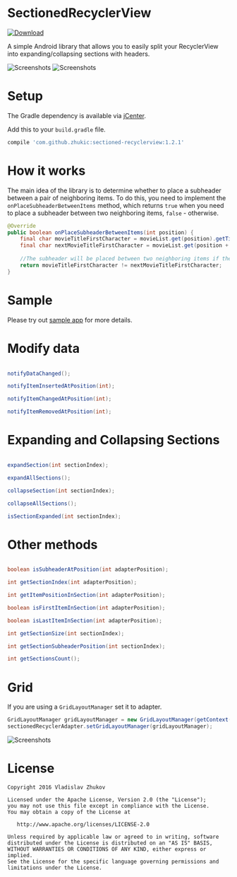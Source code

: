 # SectionedRecyclerView
[ ![Download](https://api.bintray.com/packages/zhukic/maven/SectionedRecyclerView/images/download.svg) ](https://bintray.com/zhukic/maven/SectionedRecyclerView/_latestVersion)

A simple Android library that allows you to easily split your RecyclerView into expanding/collapsing sections with headers.

![Screenshots](https://github.com/zhukic/Sectioned-RecyclerView/blob/master/art/name.png?raw=true)
![Screenshots](https://github.com/zhukic/Sectioned-RecyclerView/blob/master/art/decade.png?raw=true)

# Setup
The Gradle dependency is available via [jCenter](https://bintray.com/zhukic/maven/SectionedRecyclerView). 

Add this to your `build.gradle` file.
```gradle
compile 'com.github.zhukic:sectioned-recyclerview:1.2.1'
```

# How it works
The main idea of the library is to determine whether to place a subheader between a pair of neighboring items. To do this, you need to implement the `onPlaceSubheaderBetweenItems` method, which returns `true` when you need to place a subheader between two neighboring items, `false` - otherwise.
```java
@Override
public boolean onPlaceSubheaderBetweenItems(int position) {
    final char movieTitleFirstCharacter = movieList.get(position).getTitle().charAt(0);
    final char nextMovieTitleFirstCharacter = movieList.get(position + 1).getTitle().charAt(0);
    
    //The subheader will be placed between two neighboring items if the first characters in movie titles are different.
    return movieTitleFirstCharacter != nextMovieTitleFirstCharacter;
}
```
# Sample
Please try out [sample app](https://github.com/zhukic/Sectioned-RecyclerView/tree/master/sample) for more details.

# Modify data
```java

notifyDataChanged();

notifyItemInsertedAtPosition(int);

notifyItemChangedAtPosition(int);

notifyItemRemovedAtPosition(int);

```
# Expanding and Collapsing Sections
```java

expandSection(int sectionIndex);

expandAllSections();

collapseSection(int sectionIndex);

collapseAllSections();

isSectionExpanded(int sectionIndex);

```
# Other methods
```java

boolean isSubheaderAtPosition(int adapterPosition);

int getSectionIndex(int adapterPosition);

int getItemPositionInSection(int adapterPosition);

boolean isFirstItemInSection(int adapterPosition);

boolean isLastItemInSection(int adapterPosition);

int getSectionSize(int sectionIndex);

int getSectionSubheaderPosition(int sectionIndex);

int getSectionsCount();

```
# Grid
If you are using a ```GridLayoutManager``` set it to adapter.
```java
GridLayoutManager gridLayoutManager = new GridLayoutManager(getContext(), 2);
sectionedRecyclerAdapter.setGridLayoutManager(gridLayoutManager);
```
![Screenshots](https://github.com/zhukic/Sectioned-RecyclerView/blob/master/art/grid.png?raw=true)

# License

    Copyright 2016 Vladislav Zhukov

    Licensed under the Apache License, Version 2.0 (the "License");
    you may not use this file except in compliance with the License.
    You may obtain a copy of the License at

       http://www.apache.org/licenses/LICENSE-2.0

    Unless required by applicable law or agreed to in writing, software
    distributed under the License is distributed on an "AS IS" BASIS,
    WITHOUT WARRANTIES OR CONDITIONS OF ANY KIND, either express or implied.
    See the License for the specific language governing permissions and
    limitations under the License.

